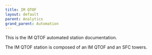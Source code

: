 ```yaml
---
title: IM QTOF
layout: default
parent: Analytics
grand_parent: Automation
---
```


This is the IM QTOF automated station documentation.

The IM QTOF station is composed of an IM QTOF and an SFC towers.
